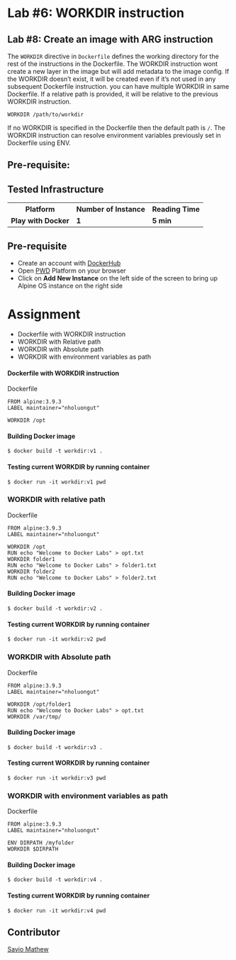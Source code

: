 # Lab #6: WORKDIR instruction

## Lab #8: Create an image with ARG instruction


The `WORKDIR` directive in `Dockerfile` defines the working directory for the rest of the instructions in the Dockerfile. The WORKDIR instruction wont create a new layer in the image but will add metadata to the image config. If the WORKDIR doesn’t exist, it will be created even if it’s not used in any subsequent Dockerfile instruction. you can have multiple WORKDIR in same Dockerfile. If a relative path is provided, it will be relative to the previous WORKDIR instruction.


```
WORKDIR /path/to/workdir
```

If no WORKDIR is specified in the Dockerfile then the default path is `/`. The WORKDIR instruction can resolve environment variables previously set in Dockerfile using ENV.

## Pre-requisite:

## Tested Infrastructure

<table class="tg">
  <tr>
    <th class="tg-yw4l"><b>Platform</b></th>
    <th class="tg-yw4l"><b>Number of Instance</b></th>
    <th class="tg-yw4l"><b>Reading Time</b></th>
    
  </tr>
  <tr>
    <td class="tg-yw4l"><b> Play with Docker</b></td>
    <td class="tg-yw4l"><b>1</b></td>
    <td class="tg-yw4l"><b>5 min</b></td>
    
  </tr>
  
</table>

## Pre-requisite

- Create an account with [DockerHub](https://hub.docker.com)
- Open [PWD](https://labs.play-with-docker.com/) Platform on your browser 
- Click on **Add New Instance** on the left side of the screen to bring up Alpine OS instance on the right side

# Assignment
- Dockerfile with WORKDIR instruction
- WORKDIR with Relative path
- WORKDIR with Absolute path
- WORKDIR with environment variables as path 

#### Dockerfile with WORKDIR instruction
Dockerfile
```
FROM alpine:3.9.3
LABEL maintainer="nholuongut"

WORKDIR /opt
```
#### Building Docker image
```
$ docker build -t workdir:v1 .
```
#### Testing current WORKDIR by running container
```
$ docker run -it workdir:v1 pwd
```

### WORKDIR with relative path
Dockerfile
```
FROM alpine:3.9.3
LABEL maintainer="nholuongut"

WORKDIR /opt
RUN echo "Welcome to Docker Labs" > opt.txt
WORKDIR folder1
RUN echo "Welcome to Docker Labs" > folder1.txt
WORKDIR folder2
RUN echo "Welcome to Docker Labs" > folder2.txt
```
#### Building Docker image
```
$ docker build -t workdir:v2 .
```
#### Testing current WORKDIR by running container
```
$ docker run -it workdir:v2 pwd
```

### WORKDIR with Absolute path
Dockerfile
```
FROM alpine:3.9.3
LABEL maintainer="nholuongut"

WORKDIR /opt/folder1
RUN echo "Welcome to Docker Labs" > opt.txt
WORKDIR /var/tmp/
```
#### Building Docker image
```
$ docker build -t workdir:v3 .
```
#### Testing current WORKDIR by running container
```
$ docker run -it workdir:v3 pwd
```

### WORKDIR with environment variables as path
Dockerfile
```
FROM alpine:3.9.3
LABEL maintainer="nholuongut"

ENV DIRPATH /myfolder
WORKDIR $DIRPATH
```
#### Building Docker image
```
$ docker build -t workdir:v4 .
```
#### Testing current WORKDIR by running container
```
$ docker run -it workdir:v4 pwd
```

## Contributor
[Savio Mathew](https://www.linkedin.com/in/saviovettoor)
